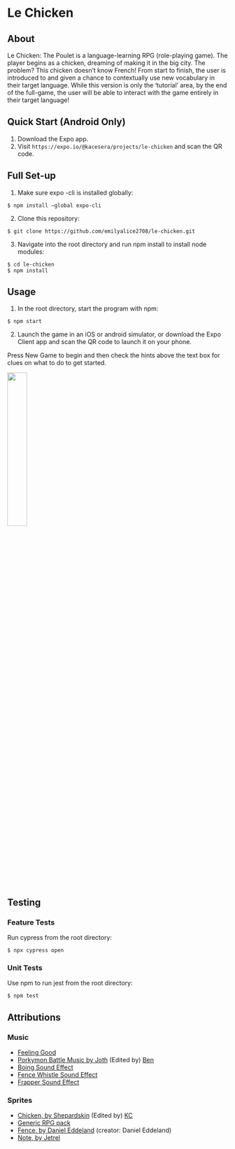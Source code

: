 # Le Chicken

## About 

Le Chicken: The Poulet is a language-learning RPG (role-playing game). The player begins as a chicken, dreaming of making it in the big city. The problem? This chicken doesn’t know French! From start to finish, the user is introduced to and given a chance to contextually use new vocabulary in their target language. While this version is only the ‘tutorial’ area, by the end of the full-game, the user will be able to interact with the game entirely in their target language!

## Quick Start (Android Only)

1. Download the Expo app.
2. Visit ``https://expo.io/@kacesera/projects/le-chicken`` and scan the QR code.

## Full Set-up

1. Make sure expo -cli is installed globally:
```
$ npm install —global expo-cli
```
2. Clone this repository:
```
$ git clone https://github.com/emilyalice2708/le-chicken.git
```
3. Navigate into the root directory and run npm install to install node modules:
```
$ cd le-chicken
$ npm install 
```

## Usage

1. In the root directory, start the program with npm:
```
$ npm start
```
2. Launch the game in an iOS or android simulator, or download the Expo Client app and scan the QR code to launch it on your phone.

Press New Game to begin and then check the hints above the text box for clues on what to do to get started.

<img src="https://i.imgur.com/zYwCEaw.gif" height="30%" width="30%"/>


## Testing

### Feature Tests
Run cypress from the root directory:
```
$ npx cypress open
```

### Unit Tests
Use npm to run jest from the root directory:
```
$ npm test
```

## Attributions

### Music

- [Feeling Good](https://www.purple-planet.com/feelin-good)
- [Porkymon Battle Music by Joth](https://opengameart.org/content/porkymon-battle-theme) (Edited by) [Ben](https://github.com/benlynch1931)
- [Boing Sound Effect](https://www.zapsplat.com/music/cartoon-boing-ascend-bounce-jaw-harp-12/)
- [Fence Whistle Sound Effect](https://www.zapsplat.com/music/crickets-summertime-early-morning/)
- [Frapper Sound Effect](https://www.zapsplat.com/music/cartoon-punch-1/)

### Sprites

- [Chicken, by Shepardskin](https://opengameart.org/content/chicken-sprites) (Edited by) [KC](https://github.com/kacesera)
- [Generic RPG pack](https://bakudas.itch.io/generic-rpg-pack)
- [Fence, by Daniel Eddeland](https://opengameart.org/content/lpc-farming-tilesets-magic-animations-and-ui-elements) (creator: Daniel Eddeland)
- [Note, by Jetrel](https://opengameart.org/content/rpg-item-set)
